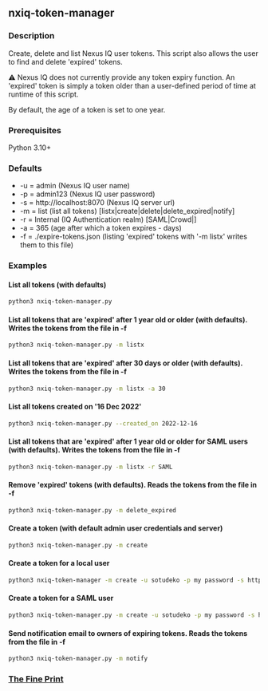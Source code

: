 ## nxiq-token-manager

### Description

Create, delete and list Nexus IQ user tokens. 
This script also allows the user to find and delete 'expired' tokens.

&#9888; Nexus IQ does not currently provide any token expiry function.
An 'expired' token is simply a token older than a user-defined period of time at runtime of this script.

By default, the age of a token is set to one year.

### Prerequisites

Python 3.10+

### Defaults

- -u = admin (Nexus IQ user name)
- -p = admin123 (Nexus IQ user password)
- -s = http://localhost:8070 (Nexus IQ server url)
- -m = list (list all tokens) [listx|create|delete|delete_expired|notify]
- -r = Internal (IQ Authentication realm) [SAML|Crowd|<LDAP Server Id>]
- -a = 365 (age after which a token expires - days)
- -f = ./expire-tokens.json (listing 'expired' tokens with '-m listx' writes them to this file)

### Examples

#### List all tokens (with defaults)
```bash
python3 nxiq-token-manager.py
````
#### List all tokens that are 'expired' after 1 year old or older (with defaults). Writes the tokens from the file in -f
```bash
python3 nxiq-token-manager.py -m listx
```
#### List all tokens that are 'expired' after 30 days or older (with defaults). Writes the tokens from the file in -f
```bash
python3 nxiq-token-manager.py -m listx -a 30
```
#### List all tokens created on '16 Dec 2022'
```bash
python3 nxiq-token-manager.py --created_on 2022-12-16
```
#### List all tokens that are 'expired' after 1 year old or older for SAML users (with defaults). Writes the tokens from the file in -f
```bash
python3 nxiq-token-manager.py -m listx -r SAML
```
#### Remove 'expired' tokens (with defaults). Reads the tokens from the file in -f
```bash
python3 nxiq-token-manager.py -m delete_expired 
```
#### Create a token (with default admin user credentials and server)
```bash
python3 nxiq-token-manager.py -m create
```
#### Create a token for a local user
```bash
python3 nxiq-token-manager -m create -u sotudeko -p my password -s http://iqserver:8070
```
#### Create a token for a SAML user
```bash
python3 nxiq-token-manager.py -m create -u sotudeko -p my password -s http://iqserver:8070 -r SAML
```
#### Send notification email to owners of expiring tokens. Reads the tokens from the file in -f
```bash
python3 nxiq-token-manager.py -m notify 
```


### [The Fine Print](https://github.com/sonatype-nexus-community/nx-token-manager#the-fine-print)




